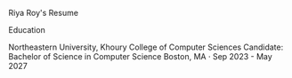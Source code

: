 Riya Roy's Resume

Education

Northeastern University, Khoury College of Computer Sciences
Candidate: Bachelor of Science in Computer Science
Boston, MA · Sep 2023 - May 2027

